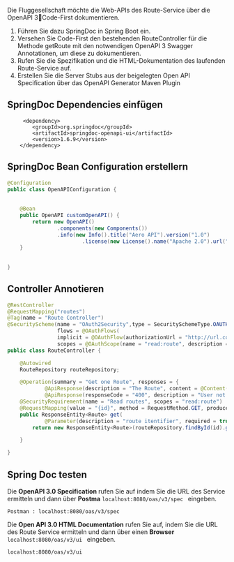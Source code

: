 Die Fluggesellschaft möchte die Web-APIs des Route-Service über die OpenAPI 3Code-First dokumentieren. 
1. Führen Sie dazu SpringDoc in Spring Boot ein. 
2. Versehen Sie Code-First den bestehenden RouteController für die Methode getRoute mit den notwendigen OpenAPI 3 Swagger Annotationen, um diese zu dokumentieren. 
3. Rufen Sie die Spezifikation und die HTML-Dokumentation des laufenden Route-Service auf. 
4. Erstellen Sie die Server Stubs aus der beigelegten Open API Specification über das OpenAPI Generator Maven Plugin


## SpringDoc Dependencies einfügen  

```
     <dependency>
		<groupId>org.springdoc</groupId>
		<artifactId>springdoc-openapi-ui</artifactId>
		<version>1.6.9</version>
	</dependency>
```


## SpringDoc Bean Configuration erstellern    


```java
@Configuration
public class OpenAPIConfiguration {
		
	
	@Bean
	public OpenAPI customOpenAPI() {
		return new OpenAPI()
				.components(new Components())
				.info(new Info().title("Aero API").version("1.0")
						.license(new License().name("Apache 2.0").url("http://springdoc.org")));
	}
	
	
}
```

## Controller Annotieren 

```java
@RestController
@RequestMapping("routes")
@Tag(name = "Route Controller")
@SecurityScheme(name = "OAuth2Security",type = SecuritySchemeType.OAUTH2,in = SecuritySchemeIn.HEADER,
				flows = @OAuthFlows(
				implicit = @OAuthFlow(authorizationUrl = "http://url.com/auth",
                scopes = @OAuthScope(name = "read:route", description = "Read routes"))))
public class RouteController {

	@Autowired
	RouteRepository routeRepository;

	@Operation(summary = "Get one Route", responses = {
			@ApiResponse(description = "The Route", content = @Content(mediaType = "application/json", schema = @Schema(implementation = Route.class))),
			@ApiResponse(responseCode = "400", description = "User not found") })
	@SecurityRequirement(name = "Read routes", scopes = "read:route")
	@RequestMapping(value = "{id}", method = RequestMethod.GET, produces=MediaType.APPLICATION_JSON_VALUE)
	public ResponseEntity<Route> get(
			@Parameter(description = "route itentifier", required = true) @PathVariable(value = "id") Long id) {
		return new ResponseEntity<Route>(routeRepository.findById(id).get(),HttpStatus.OK);

	}

} 
```

## Spring Doc testen 


Die **OpenAPI 3.0 Specification** rufen Sie auf indem Sie die URL des Service ermitteln und dann über **Postma** ``localhost:8080/oas/v3/spec `` eingeben. 


```
Postman : localhost:8080/oas/v3/spec

```

 

Die **Open API 3.0  HTML Documentation** rufen Sie auf, indem Sie die URL des Route Service ermitteln und dann über einen **Browser**  ``localhost:8080/oas/v3/ui `` eingeben. 


```
localhost:8080/oas/v3/ui
```



